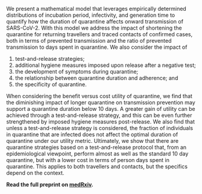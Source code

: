We present a mathematical model that leverages empirically determined distributions of incubation period, infectivity, and generation time to quantify how the duration of quarantine affects onward transmission of SARS-CoV-2. With this model we address the impact of shortening the quarantine for returning travellers and traced contacts of confirmed cases, both in terms of prevented transmission and the ratio of prevented transmission to days spent in quarantine. We also consider the impact of

1. test-and-release strategies; 
2. additional hygiene measures imposed upon release after a negative test;
3. the development of symptoms during quarantine;
4. the relationship between quarantine duration and adherence; and
5. the specificity of quarantine.

When considering the benefit versus cost utility of quarantine, we find that the diminishing impact of longer quarantine on transmission prevention may support a quarantine duration below 10 days. A greater gain of utility can be achieved through a test-and-release strategy, and this can be even further strengthened by imposed hygiene measures post-release. We also find that unless a test-and-release strategy is considered, the fraction of individuals in quarantine that are infected does not affect the optimal duration of quarantine under our utility metric. Ultimately, we show that there are quarantine strategies based on a test-and-release protocol that, from an epidemiological viewpoint, perform almost as well as the standard 10 day quarantine, but with a lower cost in terms of person days spent in quarantine. This applies to both travellers and contacts, but the specifics depend on the context.

**Read the full preprint on [medRxiv](https://www.medrxiv.org/content/10.1101/2020.09.24.20201061v1).**
